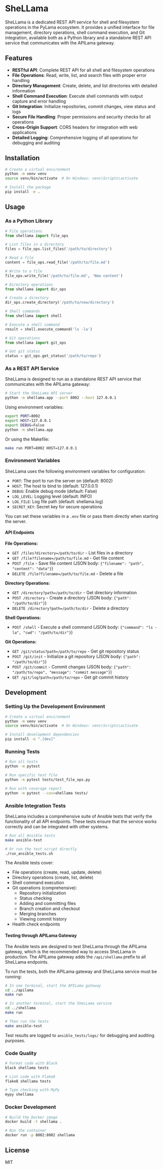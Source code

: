 # SheLLama

SheLLama is a dedicated REST API service for shell and filesystem operations in the PyLama ecosystem. It provides a unified interface for file management, directory operations, shell command execution, and Git integration, available both as a Python library and a standalone REST API service that communicates with the APILama gateway.

## Features

- **RESTful API**: Complete REST API for all shell and filesystem operations
- **File Operations**: Read, write, list, and search files with proper error handling
- **Directory Management**: Create, delete, and list directories with detailed information
- **Shell Command Execution**: Execute shell commands with output capture and error handling
- **Git Integration**: Initialize repositories, commit changes, view status and logs
- **Secure File Handling**: Proper permissions and security checks for all operations
- **Cross-Origin Support**: CORS headers for integration with web applications
- **Detailed Logging**: Comprehensive logging of all operations for debugging and auditing

## Installation

```bash
# Create a virtual environment
python -m venv venv
source venv/bin/activate  # On Windows: venv\Scripts\activate

# Install the package
pip install -e .
```

## Usage

### As a Python Library

```python
# File operations
from shellama import file_ops

# List files in a directory
files = file_ops.list_files('/path/to/directory')

# Read a file
content = file_ops.read_file('/path/to/file.md')

# Write to a file
file_ops.write_file('/path/to/file.md', 'New content')

# Directory operations
from shellama import dir_ops

# Create a directory
dir_ops.create_directory('/path/to/new/directory')

# Shell commands
from shellama import shell

# Execute a shell command
result = shell.execute_command('ls -la')

# Git operations
from shellama import git_ops

# Get git status
status = git_ops.get_status('/path/to/repo')
```

### As a REST API Service

SheLLama is designed to run as a standalone REST API service that communicates with the APILama gateway:

```bash
# Start the SheLLama API server
python -m shellama.app --port 8002 --host 127.0.0.1
```

Using environment variables:

```bash
export PORT=8002
export HOST=127.0.0.1
export DEBUG=False
python -m shellama.app
```

Or using the Makefile:

```bash
make run PORT=8002 HOST=127.0.0.1
```

### Environment Variables

SheLLama uses the following environment variables for configuration:

- `PORT`: The port to run the server on (default: 8002)
- `HOST`: The host to bind to (default: 127.0.0.1)
- `DEBUG`: Enable debug mode (default: False)
- `LOG_LEVEL`: Logging level (default: INFO)
- `LOG_FILE`: Log file path (default: shellama.log)
- `SECRET_KEY`: Secret key for secure operations

You can set these variables in a `.env` file or pass them directly when starting the server.

#### API Endpoints

**File Operations:**
- `GET /files?directory=/path/to/dir` - List files in a directory
- `GET /file?filename=/path/to/file.md` - Get file content
- `POST /file` - Save file content (JSON body: `{"filename": "path", "content": "data"}`)
- `DELETE /file?filename=/path/to/file.md` - Delete a file

**Directory Operations:**
- `GET /directory?path=/path/to/dir` - Get directory information
- `POST /directory` - Create a directory (JSON body: `{"path": "/path/to/dir"}`)
- `DELETE /directory?path=/path/to/dir` - Delete a directory

**Shell Operations:**
- `POST /shell` - Execute a shell command (JSON body: `{"command": "ls -la", "cwd": "/path/to/dir"}`)

**Git Operations:**
- `GET /git/status?path=/path/to/repo` - Get git repository status
- `POST /git/init` - Initialize a git repository (JSON body: `{"path": "/path/to/dir"}`)
- `POST /git/commit` - Commit changes (JSON body: `{"path": "/path/to/repo", "message": "commit message"}`)
- `GET /git/log?path=/path/to/repo` - Get git commit history

## Development

### Setting Up the Development Environment

```bash
# Create a virtual environment
python -m venv venv
source venv/bin/activate  # On Windows: venv\Scripts\activate

# Install development dependencies
pip install -e ".[dev]"
```

### Running Tests

```bash
# Run all tests
python -m pytest

# Run specific test file
python -m pytest tests/test_file_ops.py

# Run with coverage report
python -m pytest --cov=shellama tests/
```

### Ansible Integration Tests

SheLLama includes a comprehensive suite of Ansible tests that verify the functionality of all API endpoints. These tests ensure that the service works correctly and can be integrated with other systems.

```bash
# Run all Ansible tests
make ansible-test

# Or run the test script directly
./run_ansible_tests.sh
```

The Ansible tests cover:
- File operations (create, read, update, delete)
- Directory operations (create, list, delete)
- Shell command execution
- Git operations (comprehensive):
  - Repository initialization
  - Status checking
  - Adding and committing files
  - Branch creation and checkout
  - Merging branches
  - Viewing commit history
- Health check endpoints

#### Testing through APILama Gateway

The Ansible tests are designed to test SheLLama through the APILama gateway, which is the recommended way to access SheLLama in production. The APILama gateway adds the `/api/shellama` prefix to all SheLLama endpoints.

To run the tests, both the APILama gateway and SheLLama service must be running:

```bash
# In one terminal, start the APILama gateway
cd ../apilama
make run

# In another terminal, start the SheLLama service
cd ../shellama
make run

# Then run the tests
make ansible-test
```

Test results are logged to `ansible_tests/logs/` for debugging and auditing purposes.

### Code Quality

```bash
# Format code with Black
black shellama tests

# Lint code with Flake8
flake8 shellama tests

# Type checking with MyPy
mypy shellama
```

### Docker Development

```bash
# Build the Docker image
docker build -t shellama .

# Run the container
docker run -p 8002:8002 shellama
```

## License

MIT
